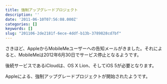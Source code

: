 ```yaml
---
title: 強制アップグレードプロジェクト
description: ''
date: '2011-06-10T07:56:08.000Z'
categories: []
keywords: []
slug: "201106-2de2181f-6ece-4ddf-b13b-3789828cd7bf"
---
```

さきほど、AppleからMobileMeユーザーへの告知メールがきました。それによると、MobileMeは2012年6月30日でサービス停止となるようです。

後続サービスであるiCloudは、OS X Lion、そしてiOS 5が必要となります。

Appleによる、強制アップグレードプロジェクトが開始されたようです。